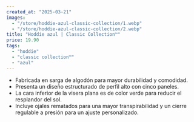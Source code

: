 ```yaml
---
created_at: "2025-03-21"
images:
  - "/store/hoddie-azul-classic-collection/1.webp"
  - "/store/hoddie-azul-classic-collection/2.webp"
title: "Hoddie azul | Classic Collection™"
price: 19.90
tags:
  - "hoddie"
  - "classic collection™"
  - "azul"
---
```


- Fabricada en sarga de algodón para mayor durabilidad y comodidad.
- Presenta un diseño estructurado de perfil alto con cinco paneles.
- La cara inferior de la visera plana es de color verde para reducir el resplandor del sol.
- Incluye ojales rematados para una mayor transpirabilidad y un cierre regulable a presión para un ajuste personalizado.
